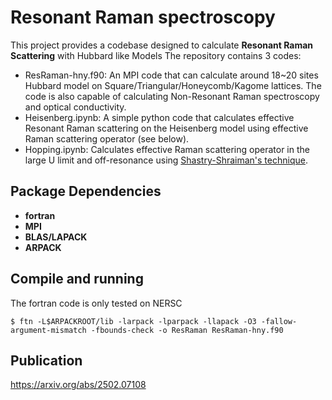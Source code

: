 # Resonant Raman spectroscopy
This project provides a codebase designed to calculate **Resonant Raman Scattering** with Hubbard like Models
The repository contains 3 codes:
- ResRaman-hny.f90: An MPI code that can calculate around 18~20 sites Hubbard model on Square/Triangular/Honeycomb/Kagome lattices. The code is also capable of calculating Non-Resonant Raman spectroscopy and optical conductivity.
- Heisenberg.ipynb: A simple python code that calculates effective Resonant Raman scattering on the Heisenberg model using effective Raman scattering operator (see below).
- Hopping.ipynb: Calculates effective Raman scattering operator in the large U limit and off-resonance using [Shastry-Shraiman's technique](https://journals.aps.org/prl/abstract/10.1103/PhysRevLett.65.1068).


## Package Dependencies
- **fortran**
- **MPI**
- **BLAS/LAPACK**
- **ARPACK**

## Compile and running
The fortran code is only tested on NERSC
```
$ ftn -L$ARPACKROOT/lib -larpack -lparpack -llapack -O3 -fallow-argument-mismatch -fbounds-check -o ResRaman ResRaman-hny.f90
```
## Publication
https://arxiv.org/abs/2502.07108
